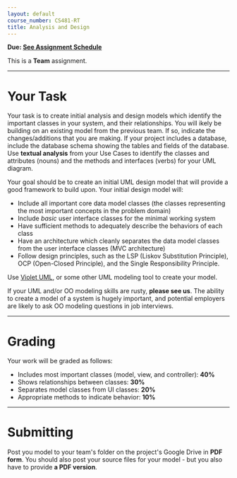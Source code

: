 ```yaml
---
layout: default
course_number: CS481-RT
title: Analysis and Design
---
```


**Due: [See Assignment Schedule](../schedule.html)**

This is a **Team** assignment.

--- --- --- --- --- --- --- --- --- --- --- --- --- --- --- --- --- --- --- --- --- --- --- ---

# Your Task

Your task is to create initial analysis and design models which identify the important classes in your system, and their relationships. You will ikely be building on an existing model from the previous team.  If so, indicate the changes/additions that you are making.  If your project includes a database, include the database schema showing the tables and fields of the database.  Use **textual analysis** from your Use Cases to identify the classes and attributes (nouns) and the methods and interfaces (verbs) for your UML diagram.

Your goal should be to create an initial UML design model that will provide a good framework to build upon.  Your initial design model will:

- Include all important core data model classes (the classes representing the most important concepts in the problem domain)
- Include *basic* user interface classes for the minimal working system
- Have sufficient methods to adequately describe the behaviors of each class
- Have an architecture which cleanly separates the data model classes from the user interface classes (MVC architecture)
- Follow design principles, such as the LSP (Liskov Substitution Principle), OCP (Open-Closed Principle), and the Single Responsibility Principle.

Use [Violet UML](http://alexdp.free.fr/violetumleditor/page.php), or some other UML modeling tool to create your model.

If your UML and/or OO modeling skills are rusty, **please see us**.  The ability to create a model of a system is hugely important, and potential employers are likely to ask OO modeling questions in job interviews.

--- --- --- --- --- --- --- --- --- --- --- --- --- --- --- --- --- --- --- --- --- --- --- ---



# Grading


Your work will be graded as follows:

- Includes most important classes (model, view, and controller): **40%**
- Shows relationships between classes: **30%**
- Separates model classes from UI classes: **20%**
- Appropriate methods to indicate behavior: **10%**

--- --- --- --- --- --- --- --- --- --- --- --- --- --- --- --- --- --- --- --- --- --- --- ---



# Submitting

Post you model to your team's folder on the project's Google Drive in **PDF form**.  You should also post your source files for your model - but you also have to provide **a PDF version**.
